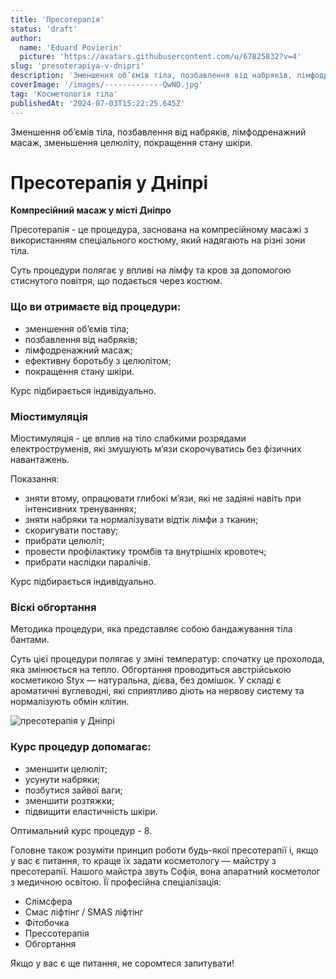 ```yaml
---
title: 'Пресотерапія'
status: 'draft'
author:
  name: 'Eduard Povierin'
  picture: 'https://avatars.githubusercontent.com/u/67825832?v=4'
slug: 'presoterapiya-v-dnipri'
description: 'Зменшення об’ємів тіла, позбавлення від набряків, лімфодренажний масаж, зменьшення целюліту, покращення стану шкіри - забезбечить пресотерапія у Дніпрі'
coverImage: '/images/-------------QwND.jpg'
tag: 'Косметологія тіла'
publishedAt: '2024-07-03T15:22:25.645Z'
---
```


Зменшення об’ємів тіла, позбавлення від набряків, лімфодренажний масаж, зменьшення целюліту, покращення стану шкіри.

# Пресотерапія у Дніпрі

**Компресійний масаж у місті Дніпро**

Пресотерапія - це процедура, заснована на компресійному масажі з використанням спеціального костюму, який надягають на різні зони тіла.

Суть процедури полягає у впливі на лімфу та кров за допомогою стиснутого повітря, що подається через костюм.

### **Що ви отримаєте від процедури:**

- зменшення об’ємів тіла;
- позбавлення від набряків;
- лімфодренажний масаж;
- ефективну боротьбу з целюлітом;
- покращення стану шкіри.

Курс підбирається індивідуально.

### **Міостимуляція**

Міостимуляція - це вплив на тіло слабкими розрядами електроструменів, які змушують м’язи скорочуватись без фізичних навантажень.

Показання:

- зняти втому, опрацювати глибокі м’язи, які не задіяні навіть при інтенсивних тренуваннях;
- зняти набряки та нормалізувати відтік лімфи з тканин;
- скоригувати поставу;
- прибрати целюліт;
- провести профілактику тромбів та внутрішніх кровотеч;
- прибрати наслідки паралічів.

Курс підбирається індивідуально.

### **Віскі обгортання**

Методика процедури, яка представляє собою бандажування тіла бантами.

Суть цієї процедури полягає у зміні температур: спочатку це прохолода, яка змінюється на тепло. Обгортання проводиться австрійською косметикою Styx — натуральна, дієва, без домішок. У складі є ароматичні вуглеводні, які сприятливо діють на нервову систему та нормалізують обмін клітин.

![пресотерапія у Дніпрі](https://beauty-laboratorie.netlify.app/services/%D0%BF%D1%80%D0%B5%D1%81%D0%BE%D1%82%D0%B5%D1%80%D0%B0%D0%BF%D1%96%D1%8F.jpg)

### **Курс процедур допомагає:**

- зменшити целюліт;
- усунути набряки;
- позбутися зайвої ваги;
- зменшити розтяжки;
- підвищити еластичність шкіри.

Оптимальний курс процедур - 8.

Головне також розуміти принцип роботи будь-якої пресотерапії і, якщо у вас є питання, то краще їх задати косметологу — майстру з пресотерапії. Нашого майстра звуть Софія, вона апаратний косметолог з медичною освітою. Її професійна спеціалізація:

- Слімсфера
- Смас ліфтінг / SMAS ліфтінг
- Фітобочка
- Прессотерапія
- Обгортання

Якщо у вас є ще питання, не соромтеся запитувати!